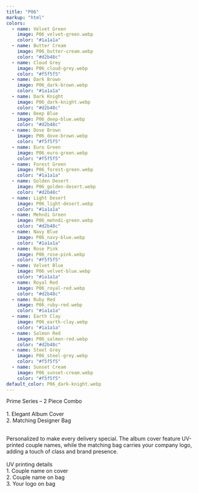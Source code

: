 ```yaml
---
title: "P06"
markup: "html"
colors:
  - name: Velvet Green
    image: P06_velvet-green.webp
    color: "#1a1a1a"
  - name: Butter Cream
    image: P06_butter-cream.webp
    color: "#d2b48c"
  - name: Cloud Grey
    image: P06_cloud-grey.webp
    color: "#f5f5f5"
  - name: Dark Brown
    image: P06_dark-brown.webp
    color: "#1a1a1a"
  - name: Dark Knight
    image: P06_dark-knight.webp
    color: "#d2b48c"
  - name: Deep Blue
    image: P06_deep-blue.webp
    color: "#d2b48c"
  - name: Dove Brown
    image: P06_dove-brown.webp
    color: "#f5f5f5"
  - name: Euro Green
    image: P06_euro-green.webp
    color: "#f5f5f5"
  - name: Forest Green
    image: P06_forest-green.webp
    color: "#1a1a1a"
  - name: Golden Desert
    image: P06_golden-desert.webp
    color: "#d2b48c"
  - name: Light Desert
    image: P06_light-desert.webp
    color: "#1a1a1a"
  - name: Mehndi Green
    image: P06_mehndi-green.webp
    color: "#d2b48c"
  - name: Navy Blue
    image: P06_navy-blue.webp
    color: "#1a1a1a"
  - name: Rose Pink
    image: P06_rose-pink.webp
    color: "#f5f5f5"
  - name: Velvet Blue
    image: P06_velvet-blue.webp
    color: "#1a1a1a"
  - name: Royal Red
    image: P06_royal-red.webp
    color: "#d2b48c"
  - name: Ruby Red
    image: P06_ruby-red.webp
    color: "#1a1a1a"
  - name: Earth Clay
    image: P06_earth-clay.webp
    color: "#1a1a1a"
  - name: Salmon Red
    image: P06_salmon-red.webp
    color: "#d2b48c"
  - name: Steel Grey
    image: P06_steel-grey.webp
    color: "#f5f5f5"
  - name: Sunset Cream
    image: P06_sunset-cream.webp
    color: "#f5f5f5"
default_color: P06_dark-knight.webp
---
```


Prime Series – 2 Piece Combo<br><br> <span class='text-b font-medium text-lime-300 mb-1'> 1. Elegant Album Cover<br> 2. Matching Designer Bag<br><br> </span> <div class='max-w-xl mx-auto'> Personalized to make every delivery special. The album cover feature UV-printed couple names, while the matching bag carries your company logo, adding a touch of class and brand presence. </div> <div class='max-w-xl mx-auto text-b font-medium text-lime-300 mb-1'> <br>UV printing details<br> </div> <span class='text-r mb-1'> 1. Couple name on cover<br> 2. Couple name on bag<br> 3. Your logo on bag<br> </span>
